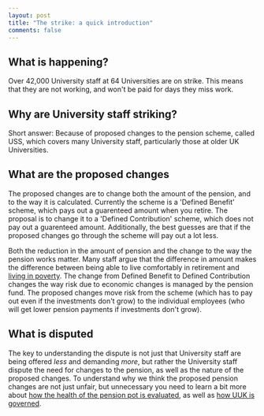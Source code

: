 ```yaml
---
layout: post
title: "The strike: a quick introduction"
comments: false
---
```



## What is happening?

Over 42,000 University staff at 64 Universities are on strike. This means that they are not working, and won't be paid for days they miss work.

## Why are University staff striking?

Short answer: Because of proposed changes to the pension scheme, called USS, which covers many University staff, particularly those at older UK Universities.

## What are the proposed changes

The proposed changes are to change both the amount of the pension, and to the way it is calculated. Currently the scheme is a 'Defined Benefit' scheme, which pays out a guarenteed amount when you retire. The proposal is to change it to a 'Defined Contribution' scheme, which does not pay out a guarenteed amount. Additionally, the best guesses are that if the proposed changes go through the scheme will pay out a lot less.

Both the reduction in the amount of pension and the change to the way the pension works matter.  Many staff argue that the difference in amount makes the difference between being able to live comfortably in retirement and [living in poverty](http://uss-pension-model.com/). The change from Defined Benefit to Defined Contribution changes the way risk due to economic changes is managed by the pension fund. The proposed changes move risk from the scheme (which has to pay out even if the investments don't grow) to the individual employees (who will get lower pension payments if investments don't grow).

## What is disputed

The key to understanding the dispute is not just that University staff are being offered *less* and demanding *more*, but rather the University staff dispute the need for changes to the pension, as well as the nature of the proposed changes. To understand why we think the proposed pension changes are not just unfair, but unnecessary you need to learn a bit more about [how the health of the pension pot is evaluated](https://tomstafford.github.io/ucu-strike/2017/12/14/valuation.html), as well as [how UUK is governed](https://www.crowdjustice.com/case/fightforpensions/).
